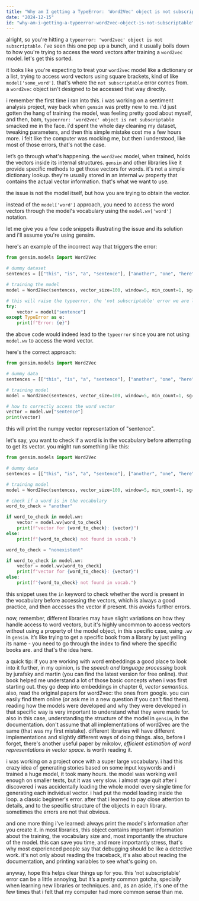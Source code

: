 ```yaml
---
title: "Why am I getting a TypeError: 'Word2Vec' object is not subscriptable?"
date: "2024-12-15"
id: "why-am-i-getting-a-typeerror-word2vec-object-is-not-subscriptable"
---
```


alright, so you're hitting a `typeerror: 'word2vec' object is not subscriptable`. i've seen this one pop up a bunch, and it usually boils down to how you're trying to access the word vectors after training a `word2vec` model. let's get this sorted.

it looks like you're expecting to treat your `word2vec` model like a dictionary or a list, trying to access word vectors using square brackets, kind of like `model['some_word']`. that's where the `not subscriptable` error comes from. a `word2vec` object isn't designed to be accessed that way directly.

i remember the first time i ran into this. i was working on a sentiment analysis project, way back when `gensim` was pretty new to me. i'd just gotten the hang of training the model, was feeling pretty good about myself, and then, bam, `typeerror: 'word2vec' object is not subscriptable` smacked me in the face. i'd spent the whole day cleaning my dataset, tweaking parameters, and then this simple mistake cost me a few hours more. i felt like the computer was mocking me, but then i understood, like most of those errors, that's not the case.

let’s go through what's happening. the `word2vec` model, when trained, holds the vectors inside its internal structures. `gensim` and other libraries like it provide specific methods to get those vectors for words. it's not a simple dictionary lookup. they're usually stored in an internal `wv` property that contains the actual vector information. that's what we want to use.

the issue is not the model itself, but how you are trying to obtain the vector.

instead of the `model['word']` approach, you need to access the word vectors through the model's vocabulary using the `model.wv['word']` notation.

let me give you a few code snippets illustrating the issue and its solution and i'll assume you're using gensim.

here's an example of the incorrect way that triggers the error:

```python
from gensim.models import Word2Vec

# dummy dataset
sentences = [["this", "is", "a", "sentence"], ["another", "one", "here"]]

# training the model
model = Word2Vec(sentences, vector_size=100, window=5, min_count=1, sg=0)

# this will raise the typeerror, the 'not subscriptable' error we are looking at
try:
    vector = model["sentence"]
except TypeError as e:
    print(f"Error: {e}")

```

the above code would indeed lead to the `typeerror` since you are not using `model.wv` to access the word vector.

here's the correct approach:

```python
from gensim.models import Word2Vec

# dummy data
sentences = [["this", "is", "a", "sentence"], ["another", "one", "here"]]

# training model
model = Word2Vec(sentences, vector_size=100, window=5, min_count=1, sg=0)

# how to correctly access the word vector
vector = model.wv["sentence"]
print(vector)

```

this will print the numpy vector representation of "sentence".

let's say, you want to check if a word is in the vocabulary before attempting to get its vector. you might run something like this:

```python
from gensim.models import Word2Vec

# dummy data
sentences = [["this", "is", "a", "sentence"], ["another", "one", "here"]]

# training model
model = Word2Vec(sentences, vector_size=100, window=5, min_count=1, sg=0)

# check if a word is in the vocabulary
word_to_check = "another"

if word_to_check in model.wv:
    vector = model.wv[word_to_check]
    print(f"vector for {word_to_check}: {vector}")
else:
    print(f"{word_to_check} not found in vocab.")

word_to_check = "nonexistent"

if word_to_check in model.wv:
    vector = model.wv[word_to_check]
    print(f"vector for {word_to_check}: {vector}")
else:
    print(f"{word_to_check} not found in vocab.")

```

this snippet uses the `in` keyword to check whether the word is present in the vocabulary before accessing the vectors, which is always a good practice, and then accesses the vector if present. this avoids further errors.

now, remember, different libraries may have slight variations on how they handle access to word vectors, but it's highly uncommon to access vectors without using a property of the model object, in this specific case, using `.wv` in `gensim`. it’s like trying to get a specific book from a library by just yelling its name - you need to go through the index to find where the specific books are. and that's the idea here.

a quick tip: if you are working with word embeddings a good place to look into it further, in my opinion, is the *speech and language processing* book by jurafsky and martin (you can find the latest version for free online). that book helped me understand a lot of those basic concepts when i was first starting out. they go deep into embeddings in chapter 6, *vector semantics*. also, read the original papers for word2vec: the ones from google. you can easily find them online (or ask me in a new question if you can't find them). reading how the models were developed and why they were developed in that specific way is very important to understand what they were made for. also in this case, understanding the structure of the model in `gensim`, in the documentation. don't assume that all implementations of word2vec are the same (that was my first mistake). different libraries will have different implementations and slightly different ways of doing things. also, before i forget, there's another useful paper by mikolov, *efficient estimation of word representations in vector space*. is worth reading it.

i was working on a project once with a super large vocabulary. i had this crazy idea of generating stories based on some input keywords and i trained a huge model, it took many hours. the model was working well enough on smaller texts, but it was very slow. i almost rage quit after i discovered i was accidentally loading the whole model every single time for generating each individual vector. i had put the model loading inside the loop. a classic beginner's error. after that i learned to pay close attention to details, and to the specific structure of the objects in each library. sometimes the errors are not that obvious.

and one more thing i've learned: always print the model's information after you create it. in most libraries, this object contains important information about the training, the vocabulary size and, most importantly the structure of the model. this can save you time, and more importantly stress, that's why most experienced people say that debugging should be like a detective work. it's not only about reading the traceback, it's also about reading the documentation, and printing variables to see what's going on.

anyway, hope this helps clear things up for you. this 'not subscriptable' error can be a little annoying, but it’s a pretty common gotcha, specially when learning new libraries or techniques. and, as an aside, it's one of the few times that i felt that my computer had more common sense than me.

